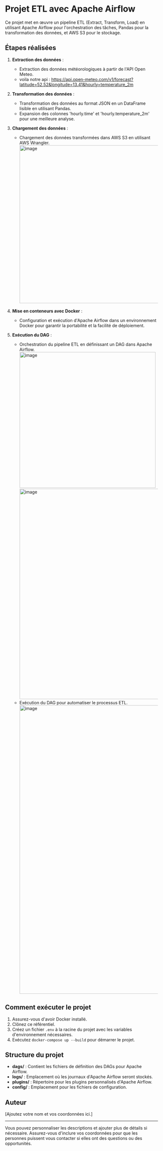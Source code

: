 # Projet ETL avec Apache Airflow

Ce projet met en œuvre un pipeline ETL (Extract, Transform, Load) en utilisant Apache Airflow pour l'orchestration des tâches, Pandas pour la transformation des données, et AWS S3 pour le stockage.

## Étapes réalisées

1. **Extraction des données** :
   - Extraction des données météorologiques à partir de l'API Open Meteo.
   - voila notre api : https://api.open-meteo.com/v1/forecast?latitude=52.52&longitude=13.41&hourly=temperature_2m
2. **Transformation des données** :
   - Transformation des données au format JSON en un DataFrame lisible en utilisant Pandas.
   - Expansion des colonnes 'hourly.time' et 'hourly.temperature_2m' pour une meilleure analyse.
3. **Chargement des données** :
   - Chargement des données transformées dans AWS S3 en utilisant AWS Wrangler.
<img width="521" alt="image" src="https://github.com/DohaLafdali/ETL-pipeline-airflow-python-s3/assets/72882387/5f5edd84-b8c2-4b0d-905c-fcc9df736f93"><br>
4. **Mise en conteneurs avec Docker** :
   - Configuration et exécution d'Apache Airflow dans un environnement Docker pour garantir la portabilité et la facilité de déploiement.

5. **Exécution du DAG** :
   - Orchestration du pipeline ETL en définissant un DAG dans Apache Airflow.
     <img width="448" alt="image" src="https://github.com/DohaLafdali/ETL-pipeline-airflow-python-s3/assets/72882387/09fe3ad4-e7bd-4372-8e3c-6cef6617ecd2"><br>
     <img width="694" alt="image" src="https://github.com/DohaLafdali/ETL-pipeline-airflow-python-s3/assets/72882387/5689ba1b-4ce0-4911-9e66-48e1f78a2ec5">
   - Exécution du DAG pour automatiser le processus ETL.
 <img width="952" alt="image" src="https://github.com/DohaLafdali/ETL-pipeline-airflow-python-s3/assets/72882387/d28773fc-b188-4977-a8ce-1b280ffca055"><br>
## Comment exécuter le projet

1. Assurez-vous d'avoir Docker installé.
2. Clônez ce référentiel.
3. Créez un fichier `.env` à la racine du projet avec les variables d'environnement nécessaires.
4. Exécutez `docker-compose up --build` pour démarrer le projet.

## Structure du projet

- **dags/** : Contient les fichiers de définition des DAGs pour Apache Airflow.
- **logs/** : Emplacement où les journaux d'Apache Airflow seront stockés.
- **plugins/** : Répertoire pour les plugins personnalisés d'Apache Airflow.
- **config/** : Emplacement pour les fichiers de configuration.

## Auteur

[Ajoutez votre nom et vos coordonnées ici.]

---

Vous pouvez personnaliser les descriptions et ajouter plus de détails si nécessaire. Assurez-vous d'inclure vos coordonnées pour que les personnes puissent vous contacter si elles ont des questions ou des opportunités.
